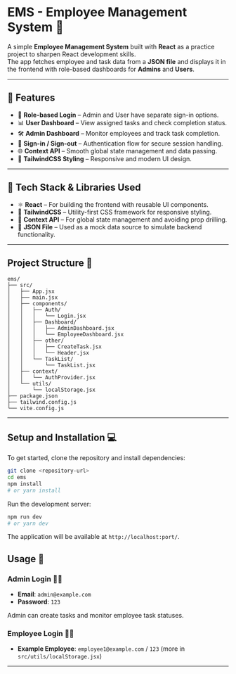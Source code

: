 # EMS - Employee Management System 🚀

A simple **Employee Management System** built with **React** as a practice project to sharpen React development skills.  
The app fetches employee and task data from a **JSON file** and displays it in the frontend with role-based dashboards for **Admins** and **Users**.  

---

## 🚀 Features
- 🔐 **Role-based Login** – Admin and User have separate sign-in options.  
- 📊 **User Dashboard** – View assigned tasks and check completion status.  
- 🛠️ **Admin Dashboard** – Monitor employees and track task completion.  
- 🔄 **Sign-in / Sign-out** – Authentication flow for secure session handling.  
- 🌐 **Context API** – Smooth global state management and data passing.  
- 🎨 **TailwindCSS Styling** – Responsive and modern UI design.  

  

---

## 🧩 Tech Stack & Libraries Used
- ⚛️ **React** – For building the frontend with reusable UI components.  
- 🎨 **TailwindCSS** – Utility-first CSS framework for responsive styling.  
- 🔗 **Context API** – For global state management and avoiding prop drilling.  
- 📂 **JSON File** – Used as a mock data source to simulate backend functionality.  

---

## Project Structure 📁
```
ems/
├── src/
│   ├── App.jsx
│   ├── main.jsx
│   ├── components/
│   │   ├── Auth/
│   │   │   └── Login.jsx
│   │   ├── Dashboard/
│   │   │   ├── AdminDashboard.jsx
│   │   │   └── EmployeeDashboard.jsx
│   │   ├── other/
│   │   │   ├── CreateTask.jsx
│   │   │   └── Header.jsx
│   │   └── TaskList/
│   │       └── TaskList.jsx
│   ├── context/
│   │   └── AuthProvider.jsx
│   └── utils/
│       └── localStorage.jsx
├── package.json
├── tailwind.config.js
└── vite.config.js
```
---

## Setup and Installation 💻
To get started, clone the repository and install dependencies:

```bash
git clone <repository-url>
cd ems
npm install
# or yarn install
```

Run the development server:
```bash
npm run dev
# or yarn dev
```
The application will be available at `http://localhost:port/`.

## Usage 📖

### Admin Login 🧑‍💻
- **Email**: `admin@example.com`
- **Password**: `123`

Admin can create tasks and monitor employee task statuses.

### Employee Login 👷‍♀️
- **Example Employee**: `employee1@example.com` / `123` (more in `src/utils/localStorage.jsx`)
---
